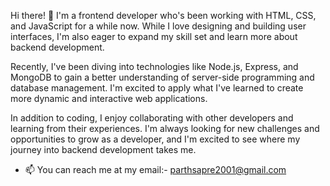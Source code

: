 Hi there! 👋 
I'm a frontend developer who's been working with HTML, CSS, and JavaScript for a while now.
While I love designing and building user interfaces, I'm also eager to expand my skill set and learn more about backend development.

Recently, I've been diving into technologies like Node.js, Express, and MongoDB to gain a better understanding of server-side programming and database management. 
I'm excited to apply what I've learned to create more dynamic and interactive web applications.

In addition to coding, I enjoy collaborating with other developers and learning from their experiences.
I'm always looking for new challenges and opportunities to grow as a developer, and I'm excited to see where my journey into backend development takes me.
- 📫 You can reach me at my email:- parthsapre2001@gmail.com

<!---
ParthSapre/ParthSapre is a ✨ special ✨ repository because its `README.md` (this file) appears on your GitHub profile.
You can click the Preview link to take a look at your changes.
--->
